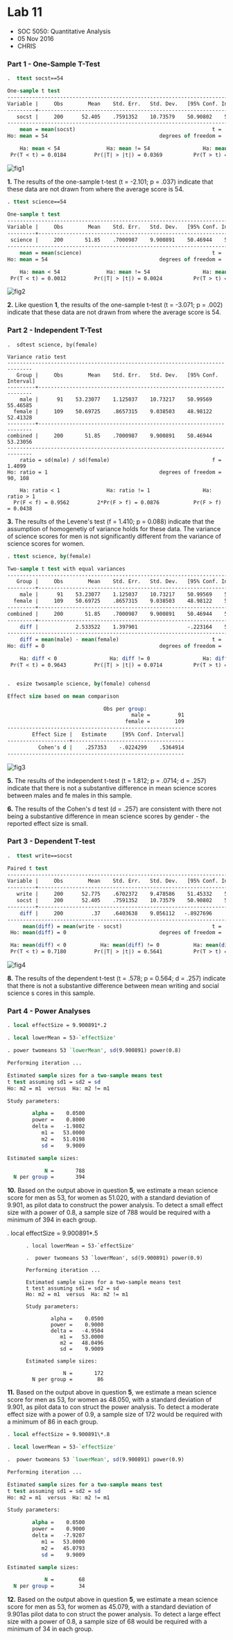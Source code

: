 Lab 11
======

-   SOC 5050: Quantitative Analysis
-   05 Nov 2016
-   CHRIS

### Part 1 - One-Sample T-Test

```stata
.  ttest socst==54

One-sample t test
------------------------------------------------------------------------------
Variable |     Obs        Mean    Std. Err.   Std. Dev.   [95% Conf. Interval]
---------+--------------------------------------------------------------------
   socst |     200      52.405    .7591352    10.73579    50.90802    53.90198
------------------------------------------------------------------------------
    mean = mean(socst)                                            t =  -2.1011
Ho: mean = 54                                    degrees of freedom =      199

    Ha: mean < 54               Ha: mean != 54                 Ha: mean > 54
 Pr(T < t) = 0.0184         Pr(|T| > |t|) = 0.0369          Pr(T > t) = 0.9816
 ```

![fig1](https://raw.githubusercontent.com/slu-soc5050/Week-10/master/Lab/Lab-10-Replication/Plots/fig1.png)

**1.** The results of the one-sample t-test (t = -2.101; p = .037) indicate that these data are not drawn from where the average score is 54.


```stata
. ttest science==54

One-sample t test
------------------------------------------------------------------------------
Variable |     Obs        Mean    Std. Err.   Std. Dev.   [95% Conf. Interval]
---------+--------------------------------------------------------------------
 science |     200       51.85    .7000987    9.900891    50.46944    53.23056
------------------------------------------------------------------------------
    mean = mean(science)                                          t =  -3.0710
Ho: mean = 54                                    degrees of freedom =      199

    Ha: mean < 54               Ha: mean != 54                 Ha: mean > 54
 Pr(T < t) = 0.0012         Pr(|T| > |t|) = 0.0024          Pr(T > t) = 0.9988
 ```

![fig2](https://raw.githubusercontent.com/slu-soc5050/Week-10/master/Lab/Lab-10-Replication/Plots/fig2.png)

**2.** Like question **1**, the results of the one-sample t-test (t = -3.071; p = .002) indicate that these data are not drawn from where the average score is 54.

### Part 2 - Independent T-Test

```
.  sdtest science, by(female)

Variance ratio test
------------------------------------------------------------------------------
   Group |     Obs        Mean    Std. Err.   Std. Dev.   [95% Conf. Interval]
---------+--------------------------------------------------------------------
    male |      91    53.23077    1.125037    10.73217    50.99569    55.46585
  female |     109    50.69725    .8657315    9.038503    48.98122    52.41328
---------+--------------------------------------------------------------------
combined |     200       51.85    .7000987    9.900891    50.46944    53.23056
------------------------------------------------------------------------------
    ratio = sd(male) / sd(female)                                 f =   1.4099
Ho: ratio = 1                                    degrees of freedom =  90, 108

    Ha: ratio < 1               Ha: ratio != 1                 Ha: ratio > 1
  Pr(F < f) = 0.9562         2*Pr(F > f) = 0.0876           Pr(F > f) = 0.0438
  ```



**3.** The results of the Levene's test (f = 1.410; p = 0.088) indicate that the assumption of homogenetiy of variance holds for these data. The variance of science scores for men is not significantly different from the variance of science scores for women.

```stata
. ttest science, by(female)

Two-sample t test with equal variances
------------------------------------------------------------------------------
   Group |     Obs        Mean    Std. Err.   Std. Dev.   [95% Conf. Interval]
---------+--------------------------------------------------------------------
    male |      91    53.23077    1.125037    10.73217    50.99569    55.46585
  female |     109    50.69725    .8657315    9.038503    48.98122    52.41328
---------+--------------------------------------------------------------------
combined |     200       51.85    .7000987    9.900891    50.46944    53.23056
---------+--------------------------------------------------------------------
    diff |            2.533522    1.397901                -.223164    5.290207
------------------------------------------------------------------------------
    diff = mean(male) - mean(female)                              t =   1.8124
Ho: diff = 0                                     degrees of freedom =      198

    Ha: diff < 0                 Ha: diff != 0                 Ha: diff > 0
 Pr(T < t) = 0.9643         Pr(|T| > |t|) = 0.0714          Pr(T > t) = 0.0357


.  esize twosample science, by(female) cohensd

Effect size based on mean comparison

                               Obs per group:
                                        male =         91
                                      female =        109
---------------------------------------------------------
        Effect Size |   Estimate     [95% Conf. Interval]
--------------------+------------------------------------
          Cohen's d |    .257353    -.0224299    .5364914
---------------------------------------------------------
```

![fig3](https://raw.githubusercontent.com/slu-soc5050/Week-10/master/Lab/Lab-10-Replication/Plots/fig3.png)

**5.** The results of the independent t-test (t = 1.812; p = .0714; d = .257) indicate that there is not a substantive difference in mean science scores between males and fe males in this sample.

**6.** The results of the Cohen's d test (d = .257) are consistent with there not being a substantive difference in mean science scores by gender - the reported effect size is small.

### Part 3 - Dependent T-test

```stata
.  ttest write==socst

Paired t test
------------------------------------------------------------------------------
Variable |     Obs        Mean    Std. Err.   Std. Dev.   [95% Conf. Interval]
---------+--------------------------------------------------------------------
   write |     200      52.775    .6702372    9.478586    51.45332    54.09668
   socst |     200      52.405    .7591352    10.73579    50.90802    53.90198
---------+--------------------------------------------------------------------
    diff |     200         .37    .6403638    9.056112   -.8927696     1.63277
------------------------------------------------------------------------------
     mean(diff) = mean(write - socst)                             t =   0.5778
 Ho: mean(diff) = 0                              degrees of freedom =      199

 Ha: mean(diff) < 0           Ha: mean(diff) != 0           Ha: mean(diff) > 0
 Pr(T < t) = 0.7180         Pr(|T| > |t|) = 0.5641          Pr(T > t) = 0.2820
 ```

![fig4](https://raw.githubusercontent.com/slu-soc5050/Week-10/master/Lab/Lab-10-Replication/Plots/fig4.png)

**8.** The results of the dependent t-test (t = .578; p = 0.564; d = .257) indicate that there is not a substantive difference between mean writing and social science s cores in this sample.

### Part 4 - Power Analyses

```stata
. local effectSize = 9.900891*.2

. local lowerMean = 53-`effectSize'

. power twomeans 53 `lowerMean', sd(9.900891) power(0.8)

Performing iteration ...

Estimated sample sizes for a two-sample means test
t test assuming sd1 = sd2 = sd
Ho: m2 = m1  versus  Ha: m2 != m1

Study parameters:

        alpha =    0.0500
        power =    0.8000
        delta =   -1.9802
           m1 =   53.0000
           m2 =   51.0198
           sd =    9.9009

Estimated sample sizes:

            N =       788
  N per group =       394
  ```

**10.** Based on the output above in question **5**, we estimate a mean science score for men as 53, for women as 51.020, with a standard deviation of 9.901, as pilot data to construct the power analysis. To detect a small effect size with a power of 0.8, a sample size of 788 would be required with a minimum of 394 in each group.

. local effectSize = 9.900891\*.5

          . local lowerMean = 53-`effectSize'

          .  power twomeans 53 `lowerMean', sd(9.900891) power(0.9)

          Performing iteration ...

          Estimated sample sizes for a two-sample means test
          t test assuming sd1 = sd2 = sd
          Ho: m2 = m1  versus  Ha: m2 != m1

          Study parameters:

                  alpha =    0.0500
                  power =    0.9000
                  delta =   -4.9504
                     m1 =   53.0000
                     m2 =   48.0496
                     sd =    9.9009

          Estimated sample sizes:

                      N =       172
            N per group =        86



**11.** Based on the output above in question **5**, we estimate a mean science score for men as 53, for women as 48.050, with a standard deviation of 9.901, as pilot data to con struct the power analysis. To detect a moderate effect size with a power of 0.9, a sample size of 172 would be required with a minimum of 86 in each group.

```stata
. local effectSize = 9.900891\*.8

. local lowerMean = 53-`effectSize'

.  power twomeans 53 `lowerMean', sd(9.900891) power(0.9)

Performing iteration ...

Estimated sample sizes for a two-sample means test
t test assuming sd1 = sd2 = sd
Ho: m2 = m1  versus  Ha: m2 != m1

Study parameters:

        alpha =    0.0500
        power =    0.9000
        delta =   -7.9207
           m1 =   53.0000
           m2 =   45.0793
           sd =    9.9009

Estimated sample sizes:

            N =        68
  N per group =        34
```

**12.** Based on the output above in question **5**, we estimate a mean science score for men as 53, for women as 45.079, with a standard deviation of 9.901as pilot data to con struct the power analysis. To detect a large effect size with a power of 0.8, a sample size of 68 would be required with a minimum of 34 in each group. 
